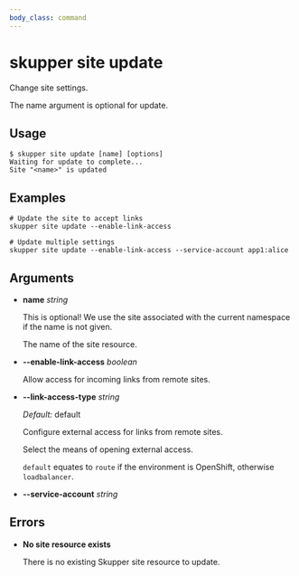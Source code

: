 ```yaml
---
body_class: command
---
```


# skupper site update

Change site settings.

The name argument is optional for update.


## Usage

~~~ shell
$ skupper site update [name] [options]
Waiting for update to complete...
Site "<name>" is updated
~~~

## Examples

~~~
# Update the site to accept links
skupper site update --enable-link-access

# Update multiple settings
skupper site update --enable-link-access --service-account app1:alice
~~~

## Arguments

- **name** _string_

  This is optional!  We use the site associated with the
  current namespace if the name is not given.
  
  The name of the site resource.
  

- **--enable-link-access** _boolean_

  Allow access for incoming links from remote sites.
  

- **--link-access-type** _string_

  _Default:_ default

  Configure external access for links from remote sites.
  
  Select the means of opening external access.
  
  `default` equates to `route` if the environment is
  OpenShift, otherwise `loadbalancer`.
  

- **--service-account** _string_

## Errors

- **No site resource exists**

  There is no existing Skupper site resource to update.
  
